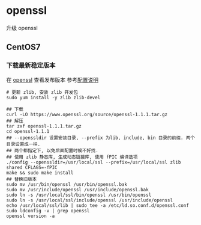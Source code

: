 # openssl

升级 openssl

## CentOS7

### 下载最新稳定版本

在 [openssl](https://www.openssl.org/source/) 查看发布版本
参考[配置说明](https://wiki.openssl.org/index.php/Compilation_and_Installation#PREFIX_and_OPENSSLDIR)

``` shell
# 更新 zlib, 安装 zlib 开发包
sudo yum install -y zlib zlib-devel

## 下载
curl -LO https://www.openssl.org/source/openssl-1.1.1.tar.gz
## 解压
tar zxf openssl-1.1.1.tar.gz
cd openssl-1.1.1
## --openssldir 设置安装目录, --prefix 为lib, include, bin 目录的前缀. 两个目录设置成一样.
## 两个都指定下, 以免后面配置时候不好找.
## 使用 zlib 静态库, 生成动态链接库, 使用 fPIC 编译选项
./config --openssldir=/usr/local/ssl --prefix=/usr/local/ssl zlib shared CFLAGS=-fPIC
make && sudo make install
## 替换旧版本
sudo mv /usr/bin/openssl /usr/bin/openssl.bak
sudo mv /usr/include/openssl /usr/include/openssl.bak
sudo ln -s /usr/local/ssl/bin/openssl /usr/bin/openssl
sudo ln -s /usr/local/ssl/include/openssl /usr/include/openssl
echo /usr/local/ssl/lib | sudo tee -a /etc/ld.so.conf.d/openssl.conf
sudo ldconfig -v | grep openssl
openssl version -a
```
